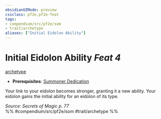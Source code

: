 ```yaml
---
obsidianUIMode: preview
cssclass: pf2e,pf2e-feat
tags:
- compendium/src/pf2e/som
- trait/archetype
aliases: ["Initial Eidolon Ability"]
---
```

# Initial Eidolon Ability  *Feat 4*  
[archetype](archetype.md "Archetype Feat Trait")  

- **Prerequisites**: [Summoner Dedication](summoner-dedication-som.md)

Your link to your eidolon becomes stronger, granting it a new ability. Your eidolon gains the initial ability for an eidolon of its type.

*Source: Secrets of Magic p. 77*  
%% #compendium/src/pf2e/som #trait/archetype %%